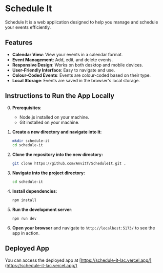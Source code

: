 # Schedule It

Schedule It is a web application designed to help you manage and schedule your events efficiently.

## Features

- **Calendar View**: View your events in a calendar format.
- **Event Management**: Add, edit, and delete events.
- **Responsive Design**: Works on both desktop and mobile devices.
- **User-Friendly Interface**: Easy to navigate and use.
- **Colour-Coded Events**: Events are colour-coded based on their type.
- **Local Storage**: Events are saved in the browser's local storage.

## Instructions to Run the App Locally

0. **Prerequisites**:
    - Node.js installed on your machine.
    - Git installed on your machine.

1. **Create a new directory and navigate into it:**
    ```sh
    mkdir schedule-it
    cd schedule-it
    ```

2. **Clone the repository into the new directory:**
    ```sh
    git clone https://github.com/AnvitT/ScheduleIt.git .
    ```

3. **Navigate into the project directory:**
    ```sh
    cd schedule-it
    ```

2. **Install dependencies**:
    ```sh
    npm install
    ```

3. **Run the development server**:
    ```sh
    npm run dev
    ```

4. **Open your browser** and navigate to `http://localhost:5173/` to see the app in action.

## Deployed App

You can access the deployed app at [https://schedule-it-lac.vercel.app/](https://schedule-it-lac.vercel.app/)